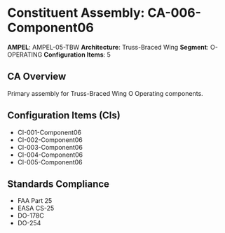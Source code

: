# Constituent Assembly: CA-006-Component06

**AMPEL**: AMPEL-05-TBW
**Architecture**: Truss-Braced Wing
**Segment**: O-OPERATING
**Configuration Items**: 5

## CA Overview
Primary assembly for Truss-Braced Wing O Operating components.

## Configuration Items (CIs)
- CI-001-Component06
- CI-002-Component06
- CI-003-Component06
- CI-004-Component06
- CI-005-Component06

## Standards Compliance
- FAA Part 25
- EASA CS-25
- DO-178C
- DO-254
